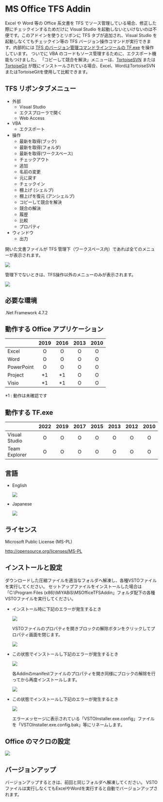 # MS Office TFS Addin

Excel や Word 等の Office 系文書を TFS でソース管理している場合、修正した際にチェックインするためだけに Visual Studio を起動しないといけないのは不便です。このアドインを使うとリボンに TFS タブが追加され、Visual Studio を起動しなくてもチェックイン等の TFS バージョン操作コマンドが実行できます。内部的には [TFS のバージョン管理コマンドラインツールの TF.exe](https://msdn.microsoft.com/ja-jp/library/cc31bk2e(v=vs.120).aspx) を操作しています。
ついでに VBA のコードもソース管理するために、エクスポート機能もつけました。
「コピーして競合を解決」メニューは、[TortoiseSVN](https://tortoisesvn.net/) または [TortoiseGit](https://tortoisegit.org/) が既にインストールされている場合、Excel、WordはTortoiseSVNまたはTortoiseGitを使用して比較できます。

## TFS リボンタブメニュー

* 外部
  * Visual Studio
  * エクスプローラで開く
  * Web Access
* VBA
  * エクスポート
* 操作
  * 最新を取得(ブック)
  * 最新を取得(フォルダ)
  * 最新を取得(ワークスペース)
  * チェックアウト
  * 追加
  * 名前の変更
  * 元に戻す
  * チェックイン
  * 棚上げ (シェルブ)
  * 棚上げを復元 (アンシェルブ)
  * コピーして競合を解決
  * 競合の解決
  * 履歴
  * 比較
  * プロパティ
* ウィンドウ
  * 出力

開いた文書ファイルが TFS 管理下（ワークスペース内）であれば全てのメニューが表示されます。

![](Images/Documentation_msofficetfsaddin_ja.png)

管理下でないときは、TFS操作以外のメニューのみが表示されます。

![](Images/Documentation_msofficetfsaddin_ja2.png)

## 必要な環境

.Net Framework 4.7.2

## 動作する Office アプリケーション

|            | 2019 | 2016 | 2013 | 2010 |
|------------|:----:|:----:|:----:|:----:|
| Excel      | O    | O    | O    | O    | 
| Word       | O    | O    | O    | O    | 
| PowerPoint | O    | O    | O    | O    | 
| Project    | *1   | *1   | O    | O    | 
| Visio      | *1   | *1   | O    | O    |

*1 : 動作は未確認です

## 動作する TF.exe 

|               | 2022 | 2019 | 2017 | 2015 | 2013 | 2012 | 2010 |
|---------------|:----:|:----:|:----:|:----:|:----:|:----:|:----:|
| Visual Studio | O    | O    | O    | O    | O    | O    | O    |
| Team Explorer | O    | O    | O    | O    | O    | O    | O    |

## 言語

* English

  ![](Images/Home_msofficetfsaddin_en.png)

* Japanese

  ![](Images/Home_msofficetfsaddin_ja.png)


## ライセンス

Microsoft Public License (MS-PL)

http://opensource.org/licenses/MS-PL


## インストールと設定

ダウンロードした圧縮ファイルを適当なフォルダへ解凍し、各種VSTOファイルを実行してください。
セットアップファイルをインストールした場合は「C:\Program Files (x86)\MiYABiS\MSOfficeTFSAddin」フォルダ配下の各種VSTOファイルを実行してください。

* インストール時に下記のエラーが発生するとき

  ![](Images/Install_tfsaddin02.png)

  VSTOファイルのプロパティを開きブロックの解除ボタンをクリックしてプロパティ画面を閉じます。

  ![](Images/Install_tfsaddin03.png)

* この状態でインストールし下記のエラーが発生するとき

  ![](Images/Install_tfsaddin04.png)

  各Addinのmanifestファイルのプロパティを開き同様にブロックの解除を行ってから再度インストールします。

  ![](Images/Install_tfsaddin05.png)

* この状態でインストールし下記のエラーが発生するとき

  ![](Images/Install_tfsaddin06.png)

  エラーメッセージに表示されている「VSTOInstaller.exe.config」ファイルを「VSTOInstaller.exe.config.bak」等にリネームします。

## Office のマクロの設定

  ![](Images/Install_tfsaddin01.png)

## バージョンアップ

バージョンアップするときは、前回と同じフォルダへ解凍してください。
VSTOファイルは実行しなくてもExcelやWordを実行すると自動でバージョンアップされます。

